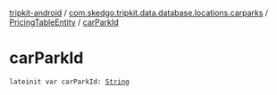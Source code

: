 [tripkit-android](../../index.md) / [com.skedgo.tripkit.data.database.locations.carparks](../index.md) / [PricingTableEntity](index.md) / [carParkId](./car-park-id.md)

# carParkId

`lateinit var carParkId: `[`String`](https://kotlinlang.org/api/latest/jvm/stdlib/kotlin/-string/index.html)